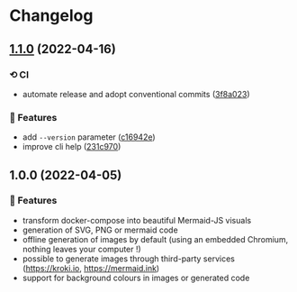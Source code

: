 # Changelog

## [1.1.0](https://github.com/derlin/docker-compose-viz-mermaid/compare/v1.0.0...v1.1.0) (2022-04-16)


### ⟲ CI

* automate release and adopt conventional commits ([3f8a023](https://github.com/derlin/docker-compose-viz-mermaid/commit/3f8a02366825b595be97851d94e75846dcbf2b13))


### 🚀 Features

* add `--version` parameter ([c16942e](https://github.com/derlin/docker-compose-viz-mermaid/commit/c16942ef38b7a22203916ac2dbeafd87d5715c93))
* improve cli help ([231c970](https://github.com/derlin/docker-compose-viz-mermaid/commit/231c97021cf20aece4437cd74a891cd26a8211c4))

## 1.0.0 (2022-04-05)

### 🚀 Features

* transform docker-compose into beautiful Mermaid-JS visuals
* generation of SVG, PNG or mermaid code
* offline generation of images by default (using an embedded Chromium, nothing leaves your computer !)
* possible to generate images through third-party services (https://kroki.io, https://mermaid.ink)
* support for background colours in images or generated code
